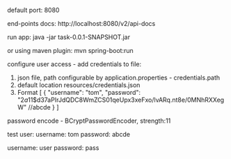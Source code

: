 

default port:
8080

end-points docs:
http://localhost:8080/v2/api-docs

run app:
java -jar task-0.0.1-SNAPSHOT.jar

or using maven plugin:
mvn spring-boot:run



configure user access - add credentials to file:
1. json file, path configurable by application.properties - credentials.path
2. default location resources/credentials.json
3. Format
[
  {
    "username": "tom",
    "password": "$2a$11$d37aPIrJdQDC8WmZCS01qeUpx3xeFxo/lvARq.nt8e/0MNhRXXegW" //abcde
  }
]

password encode - BCryptPasswordEncoder, strength:11

test user:
username: tom
password: abcde

username: user
password: pass

